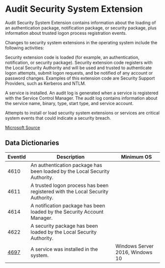 # Audit Security System Extension

Audit Security System Extension contains information about the loading of an authentication package, notification package, or security package, plus information about trusted logon process registration events.

Changes to security system extensions in the operating system include the following activities:

Security extension code is loaded (for example, an authentication, notification, or security package). Security extension code registers with the Local Security Authority and will be used and trusted to authenticate logon attempts, submit logon requests, and be notified of any account or password changes. Examples of this extension code are Security Support Providers, such as Kerberos and NTLM.

A service is installed. An audit log is generated when a service is registered with the Service Control Manager. The audit log contains information about the service name, binary, type, start type, and service account.

Attempts to install or load security system extensions or services are critical system events that could indicate a security breach.

[Microsoft Source](https://docs.microsoft.com/en-us/windows/security/threat-protection/auditing/audit-security-system-extension)

## Data Dictionaries

| EventId | Description | Minimum OS |
|--------|---------|-------|
| 4610 | An authentication package has been loaded by the Local Security Authority. | |
| 4611 | A trusted logon process has been registered with the Local Security Authority. | |
| 4614 | A notification package has been loaded by the Security Account Manager. | |
| 4622 | A security package has been loaded by the Local Security Authority. | |
|[4697](/data_dictionaries/windows/security/events/event-4697.md)| A service was installed in the system.|Windows Server 2016, Windows 10|